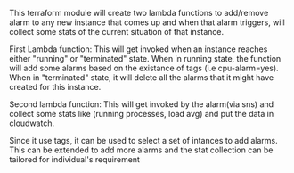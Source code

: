 This terraform module will create two lambda functions to add/remove alarm to any new instance that comes up and when that alarm triggers, will collect some stats of the current situation of that instance.


First Lambda function: This will get invoked when an instance reaches either "running" or "terminated" state. When in running state, the function will add some alarms based on the existance of tags (i.e cpu-alarm=yes). When in "terminated" state, it will delete all the alarms that it might have created for this instance.


Second lambda function: This will get invoked by the alarm(via sns) and collect some stats like (running processes, load avg) and put the data in cloudwatch.


Since it use tags, it can be used to select a set of intances to add alarms. This can be extended to add more alarms and the stat collection can be tailored for individual's requirement
